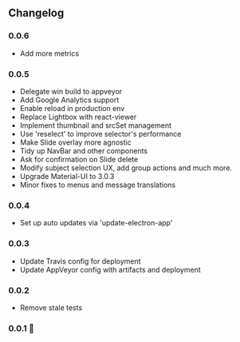 ## Changelog

### 0.0.6
- Add more metrics

### 0.0.5
- Delegate win build to appveyor
- Add Google Analytics support
- Enable reload in production env
- Replace Lightbox with react-viewer
- Implement thumbnail and srcSet management
- Use 'reselect' to improve selector's performance
- Make Slide overlay more agnostic
- Tidy up NavBar and other components
- Ask for confirmation on Slide delete
- Modify subject selection UX, add group actions and much more.
- Upgrade Material-UI to 3.0.3
- Minor fixes to menus and message translations

### 0.0.4
- Set up auto updates via 'update-electron-app'

### 0.0.3
- Update Travis config for deployment
- Update AppVeyor config with artifacts and deployment

### 0.0.2
- Remove stale tests

### 0.0.1 :rocket:
